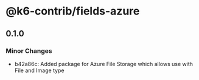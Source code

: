 # @k6-contrib/fields-azure

## 0.1.0

### Minor Changes

- b42a86c: Added package for Azure File Storage which allows use with File and Image type
